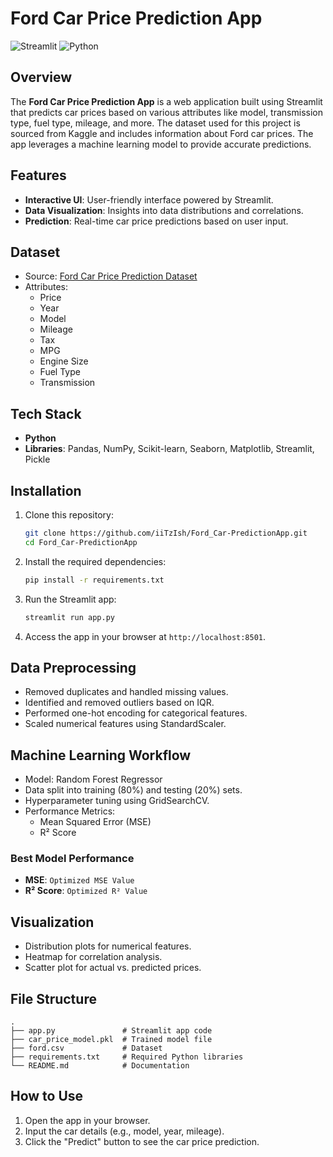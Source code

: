 # Ford Car Price Prediction App

![Streamlit](https://img.shields.io/badge/Streamlit-App-blue)
![Python](https://img.shields.io/badge/Python-3.8%2B-yellow)


## Overview
The **Ford Car Price Prediction App** is a web application built using Streamlit that predicts car prices based on various attributes like model, transmission type, fuel type, mileage, and more. The dataset used for this project is sourced from Kaggle and includes information about Ford car prices. The app leverages a machine learning model to provide accurate predictions.

## Features
- **Interactive UI**: User-friendly interface powered by Streamlit.
- **Data Visualization**: Insights into data distributions and correlations.
- **Prediction**: Real-time car price predictions based on user input.

## Dataset
- Source: [Ford Car Price Prediction Dataset](https://www.kaggle.com/datasets/adhurimquku/ford-car-price-prediction)
- Attributes:
  - Price
  - Year
  - Model
  - Mileage
  - Tax
  - MPG
  - Engine Size
  - Fuel Type
  - Transmission

## Tech Stack
- **Python**
- **Libraries**: Pandas, NumPy, Scikit-learn, Seaborn, Matplotlib, Streamlit, Pickle

## Installation

1. Clone this repository:
   ```bash
   git clone https://github.com/iiTzIsh/Ford_Car-PredictionApp.git
   cd Ford_Car-PredictionApp
   ```

2. Install the required dependencies:
   ```bash
   pip install -r requirements.txt
   ```

3. Run the Streamlit app:
   ```bash
   streamlit run app.py
   ```

4. Access the app in your browser at `http://localhost:8501`.

## Data Preprocessing
- Removed duplicates and handled missing values.
- Identified and removed outliers based on IQR.
- Performed one-hot encoding for categorical features.
- Scaled numerical features using StandardScaler.

## Machine Learning Workflow
- Model: Random Forest Regressor
- Data split into training (80%) and testing (20%) sets.
- Hyperparameter tuning using GridSearchCV.
- Performance Metrics:
  - Mean Squared Error (MSE)
  - R² Score

### Best Model Performance
- **MSE**: `Optimized MSE Value`
- **R² Score**: `Optimized R² Value`

## Visualization
- Distribution plots for numerical features.
- Heatmap for correlation analysis.
- Scatter plot for actual vs. predicted prices.

## File Structure
```
.
├── app.py               # Streamlit app code
├── car_price_model.pkl  # Trained model file
├── ford.csv             # Dataset
├── requirements.txt     # Required Python libraries
└── README.md            # Documentation
```

## How to Use
1. Open the app in your browser.
2. Input the car details (e.g., model, year, mileage).
3. Click the "Predict" button to see the car price prediction.

